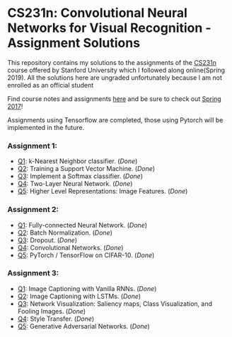 # CS231n: Convolutional Neural Networks for Visual Recognition - Assignment Solutions


This repository contains my solutions to the assignments of the [CS231n](http://cs231n.stanford.edu/) course offered by Stanford University which I followed along online(Spring 2019). All the solutions here are ungraded unfortunately because I am not enrolled as an official student

Find course notes and assignments [here](http://cs231n.github.io) and be sure to check out [Spring 2017](https://www.youtube.com/playlist?list=PL3FW7Lu3i5JvHM8ljYj-zLfQRF3EO8sYv)!

Assignments using Tensorflow are completed, those using Pytorch will be implemented in the future.

### Assignment 1:
- [Q1](https://github.com/billlyzhaoyh/stanford-cs231n/blob/master/cs231n/assignment1/knn.ipynb): k-Nearest Neighbor classifier. (_Done_)
- [Q2](https://github.com/billlyzhao/stanford-cs231n/tree/master/cs231n/assignment1/svm.ipynb): Training a Support Vector Machine. (_Done_)
- [Q3](https://github.com/billlyzhao/stanford-cs231n/tree/master/cs231n/assignment1/softmax.ipynb): Implement a Softmax classifier. (_Done_)
- [Q4](https://github.com/billlyzhao/stanford-cs231n/tree/master/cs231n/assignment1/two_layer_net.ipynb): Two-Layer Neural Network. (_Done_)
- [Q5](https://github.com/billlyzhao/stanford-cs231n/tree/master/cs231n/assignment1/features.ipynb): Higher Level Representations: Image Features. (_Done_)

### Assignment 2:
- [Q1](https://github.com/billlyzhao/stanford-cs231n/tree/master/cs231n/assignment2/FullyConnectedNets.ipynb): Fully-connected Neural Network. (_Done_)
- [Q2](https://github.com/billlyzhao/stanford-cs231n/tree/master/cs231n/assignment2/BatchNormalization.ipynb): Batch Normalization. (_Done_)
- [Q3](https://github.com/billlyzhao/stanford-cs231n/tree/master/cs231n/assignment2/Dropout.ipynb): Dropout. (_Done_)
- [Q4](https://github.com/billlyzhao/stanford-cs231n/tree/master/cs231n/assignment2/ConvolutionalNetworks.ipynb): Convolutional Networks. (_Done_)
- [Q5](https://github.com/billlyzhao/stanford-cs231n/tree/master/cs231n/assignment2/PyTorch.ipynb): PyTorch / TensorFlow on CIFAR-10. (_Done_)

### Assignment 3:
- [Q1](https://github.com/billlyzhao/stanford-cs231n/tree/master/cs231n/assignment3/RNN_Captioning.ipynb): Image Captioning with Vanilla RNNs. (_Done_)
- [Q2](https://github.com/billlyzhao/stanford-cs231n/tree/master/cs231n/assignment3/LSTM_Captioning.ipynb): Image Captioning with LSTMs. (_Done_)
- [Q3](https://github.com/billlyzhao/stanford-cs231n/tree/master/cs231n/assignment3/NetworkVisualization-PyTorch.ipynb): Network Visualization: Saliency maps, Class Visualization, and Fooling Images. (_Done_)
- [Q4](https://github.com/billlyzhao/stanford-cs231n/tree/master/cs231n/assignment3/StyleTransfer-PyTorch.ipynb): Style Transfer. (_Done_)
- [Q5](https://github.com/billlyzhao/stanford-cs231n/tree/master/cs231n/assignment3/Generative_Adversarial_Networks_PyTorch.ipynb): Generative Adversarial Networks. (_Done_)